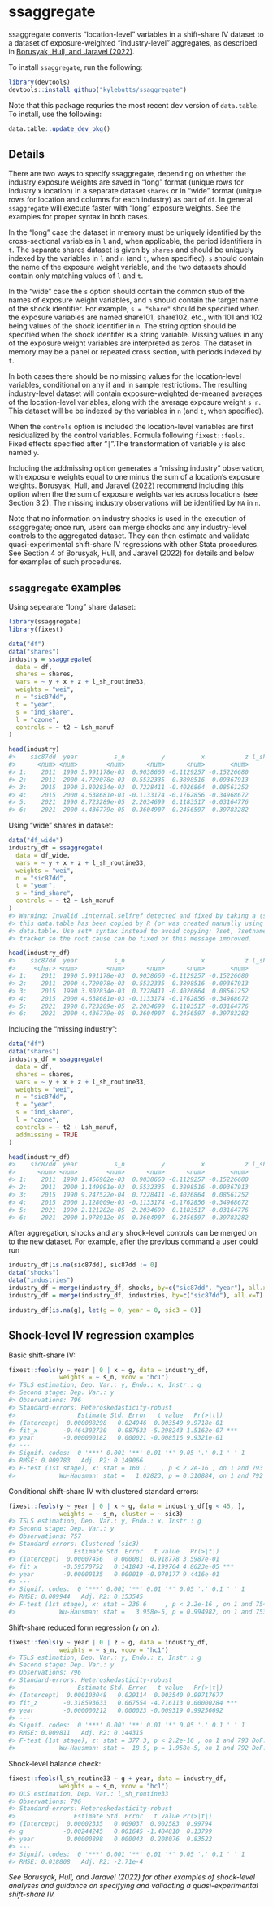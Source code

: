 
<!-- README.md is generated from README.Rmd. Please edit that file -->

# ssaggregate

<!-- badges: start -->
<!-- badges: end -->

ssaggregate converts “location-level” variables in a shift-share IV
dataset to a dataset of exposure-weighted “industry-level” aggregates,
as described in [Borusyak, Hull, and Jaravel
(2022)](https://uc6b7982a5764cd8c439602fced8.dl.dropboxusercontent.com/cd/0/inline2/BhreAHbJxwFfC325p4h_eLzzk9UsTf2ILha-np-4EXHOruYsWACqtHjKLIyjStn8b1nhJGZj99mEZjoc1pDf1wsdkRzdug_MrLsc_sd8e4nxTcDJpMpAvIXGMAnc5-okB1jakQRZUF9_rdgB8jOevC8Z8CAbgkl2OygM9ck3nljB4a3JYgc9A3URadjmnkXaGyjvz66G11Q7kfD3k7Dum9LEOEBi57gphYl8ncporsEGA0Kc3RfHKQN_mUqyjkekupU7ggmlZ6FgfdraXawftrf794iI1RTRIeX0OG1dLv-dIVIQ00wJCyCog3AlgkJIeU4_U3mW6Bif2MIlvkLNBSXhTmjxPK-SF5kdNDCR7dO-dBv3aumB_kJwmR0PUqniDThG51sC0KXWV-jXPoGaW0FcN2DWfVaohX2KREtcU1gJyg/file).

To install `ssaggregate`, run the following:

``` r
library(devtools)
devtools::install_github("kylebutts/ssaggregate")
```

Note that this package requries the most recent dev version of
`data.table`. To install, use the following:

``` r
data.table::update_dev_pkg()
```

## Details

There are two ways to specify ssaggregate, depending on whether the
industry exposure weights are saved in “long” format (unique rows for
industry x location) in a separate dataset `shares` or in “wide” format
(unique rows for location and columns for each industry) as part of
`df`. In general `ssaggregate` will execute faster with “long” exposure
weights. See the examples for proper syntax in both cases.

In the “long” case the dataset in memory must be uniquely identified by
the cross-sectional variables in `l` and, when applicable, the period
identifiers in `t`. The separate shares dataset is given by `shares` and
should be uniquely indexed by the variables in `l` and `n` (and `t`,
when specified). `s` should contain the name of the exposure weight
variable, and the two datasets should contain only matching values of
`l` and `t`.

In the “wide” case the `s` option should contain the common stub of the
names of exposure weight variables, and `n` should contain the target
name of the shock identifier. For example, `s = "share"` should be
specified when the exposure variables are named share101, share102,
etc., with 101 and 102 being values of the shock identifier in `n`. The
string option should be specified when the shock identifer is a string
variable. Missing values in any of the exposure weight variables are
interpreted as zeros. The dataset in memory may be a panel or repeated
cross section, with periods indexed by `t`.

In both cases there should be no missing values for the location-level
variables, conditional on any if and in sample restrictions. The
resulting industry-level dataset will contain exposure-weighted
de-meaned averages of the location-level variables, along with the
average exposure weight `s_n`. This dataset will be be indexed by the
variables in `n` (and `t`, when specified).

When the `controls` option is included the location-level variables are
first residualized by the control variables. Formula following
`fixest::feols`. Fixed effects specified after “`|`”.The transformation
of variable `y` is also named `y`.

Including the addmissing option generates a “missing industry”
observation, with exposure weights equal to one minus the sum of a
location’s exposure weights. Borusyak, Hull, and Jaravel (2022)
recommend including this option when the the sum of exposure weights
varies across locations (see Section 3.2). The missing industry
observations will be identified by `NA` in `n`.

Note that no information on industry shocks is used in the execution of
ssaggregate; once run, users can merge shocks and any industry-level
controls to the aggregated dataset. They can then estimate and validate
quasi-experimental shift-share IV regressions with other Stata
procedures. See Section 4 of Borusyak, Hull, and Jaravel (2022) for
details and below for examples of such procedures.

## `ssaggregate` examples

Using sepearate “long” share dataset:

``` r
library(ssaggregate)
library(fixest)

data("df")
data("shares")
industry = ssaggregate(
  data = df,
  shares = shares,
  vars = ~ y + x + z + l_sh_routine33,
  weights = "wei",
  n = "sic87dd",
  t = "year",
  s = "ind_share",
  l = "czone",
  controls = ~ t2 + Lsh_manuf
)

head(industry)
#>    sic87dd  year          s_n          y          x           z l_sh_routine33
#>      <num> <num>        <num>      <num>      <num>       <num>          <num>
#> 1:    2011  1990 5.991178e-03  0.9038660 -0.1129257 -0.15226680      -1.065246
#> 2:    2011  2000 4.729078e-03  0.5532335  0.3898516 -0.09367913      -1.178196
#> 3:    2015  1990 3.802834e-03  0.7228411 -0.4026864  0.08561252      -2.407878
#> 4:    2015  2000 4.638681e-03 -0.1133174 -0.1762856 -0.34968672      -2.320667
#> 5:    2021  1990 8.723289e-05  2.2034699  0.1183517 -0.03164776      -2.788844
#> 6:    2021  2000 4.436779e-05  0.3604907  0.2456597 -0.39783282      -1.195864
```

Using “wide” shares in dataset:

``` r
data("df_wide")
industry_df = ssaggregate(
  data = df_wide,
  vars = ~ y + x + z + l_sh_routine33,
  weights = "wei",
  n = "sic87dd",
  t = "year",
  s = "ind_share",
  controls = ~ t2 + Lsh_manuf
)
#> Warning: Invalid .internal.selfref detected and fixed by taking a (shallow) copy of the data.table so that := can add this new column by reference. At an earlier point,
#> this data.table has been copied by R (or was created manually using structure() or similar). Avoid names<- and attr<- which in R currently (and oddly) may copy the whole
#> data.table. Use set* syntax instead to avoid copying: ?set, ?setnames and ?setattr. If this message doesn't help, please report your use case to the data.table issue
#> tracker so the root cause can be fixed or this message improved.

head(industry_df)
#>    sic87dd  year          s_n          y          x           z l_sh_routine33
#>     <char> <num>        <num>      <num>      <num>       <num>          <num>
#> 1:    2011  1990 5.991178e-03  0.9038660 -0.1129257 -0.15226680      -1.065246
#> 2:    2011  2000 4.729078e-03  0.5532335  0.3898516 -0.09367913      -1.178196
#> 3:    2015  1990 3.802834e-03  0.7228411 -0.4026864  0.08561252      -2.407878
#> 4:    2015  2000 4.638681e-03 -0.1133174 -0.1762856 -0.34968672      -2.320667
#> 5:    2021  1990 8.723289e-05  2.2034699  0.1183517 -0.03164776      -2.788844
#> 6:    2021  2000 4.436779e-05  0.3604907  0.2456597 -0.39783282      -1.195864
```

Including the “missing industry”:

``` r
data("df")
data("shares")
industry_df = ssaggregate(
  data = df,
  shares = shares,
  vars = ~ y + x + z + l_sh_routine33,
  weights = "wei",
  n = "sic87dd",
  t = "year",
  s = "ind_share",
  l = "czone",
  controls = ~ t2 + Lsh_manuf,
  addmissing = TRUE
)

head(industry_df)
#>    sic87dd  year          s_n          y          x           z l_sh_routine33
#>      <num> <num>        <num>      <num>      <num>       <num>          <num>
#> 1:    2011  1990 1.456902e-03  0.9038660 -0.1129257 -0.15226680      -1.065246
#> 2:    2011  2000 1.149991e-03  0.5532335  0.3898516 -0.09367913      -1.178196
#> 3:    2015  1990 9.247522e-04  0.7228411 -0.4026864  0.08561252      -2.407878
#> 4:    2015  2000 1.128009e-03 -0.1133174 -0.1762856 -0.34968672      -2.320667
#> 5:    2021  1990 2.121282e-05  2.2034699  0.1183517 -0.03164776      -2.788844
#> 6:    2021  2000 1.078912e-05  0.3604907  0.2456597 -0.39783282      -1.195864
```

After aggregation, shocks and any shock-level controls can be merged on
to the new dataset. For example, after the previous command a user could
run

``` r
industry_df[is.na(sic87dd), sic87dd := 0]
data("shocks")
data("industries")
industry_df = merge(industry_df, shocks, by=c("sic87dd", "year"), all.x=T)
industry_df = merge(industry_df, industries, by=c("sic87dd"), all.x=T)

industry_df[is.na(g), let(g = 0, year = 0, sic3 = 0)]
```

## Shock-level IV regression examples

Basic shift-share IV:

``` r
fixest::feols(y ~ year | 0 | x ~ g, data = industry_df, 
              weights = ~ s_n, vcov = "hc1")
#> TSLS estimation, Dep. Var.: y, Endo.: x, Instr.: g
#> Second stage: Dep. Var.: y
#> Observations: 796 
#> Standard-errors: Heteroskedasticity-robust 
#>                 Estimate Std. Error   t value   Pr(>|t|)    
#> (Intercept)  0.000088298   0.024946  0.003540 9.9718e-01    
#> fit_x       -0.464302730   0.087633 -5.298243 1.5162e-07 ***
#> year        -0.000000182   0.000021 -0.008516 9.9321e-01    
#> ---
#> Signif. codes:  0 '***' 0.001 '**' 0.01 '*' 0.05 '.' 0.1 ' ' 1
#> RMSE: 0.009783   Adj. R2: 0.149066
#> F-test (1st stage), x: stat = 160.1    , p < 2.2e-16 , on 1 and 793 DoF.
#>            Wu-Hausman: stat =   1.02823, p = 0.310884, on 1 and 792 DoF.
```

Conditional shift-share IV with clustered standard errors:

``` r
fixest::feols(y ~ year | 0 | x ~ g, data = industry_df[g < 45, ], 
              weights = ~ s_n, cluster = ~ sic3)
#> TSLS estimation, Dep. Var.: y, Endo.: x, Instr.: g
#> Second stage: Dep. Var.: y
#> Observations: 757 
#> Standard-errors: Clustered (sic3) 
#>                Estimate Std. Error   t value   Pr(>|t|)    
#> (Intercept)  0.00007456   0.000081  0.918778 3.5987e-01    
#> fit_x       -0.59570752   0.141843 -4.199764 4.8623e-05 ***
#> year        -0.00000135   0.000019 -0.070177 9.4416e-01    
#> ---
#> Signif. codes:  0 '***' 0.001 '**' 0.01 '*' 0.05 '.' 0.1 ' ' 1
#> RMSE: 0.009944   Adj. R2: 0.153545
#> F-test (1st stage), x: stat = 236.6     , p < 2.2e-16 , on 1 and 754 DoF.
#>            Wu-Hausman: stat =   3.958e-5, p = 0.994982, on 1 and 753 DoF.
```

Shift-share reduced form regression (`y` on `z`):

``` r
fixest::feols(y ~ year | 0 | z ~ g, data = industry_df, 
              weights = ~ s_n, vcov = "hc1")
#> TSLS estimation, Dep. Var.: y, Endo.: z, Instr.: g
#> Second stage: Dep. Var.: y
#> Observations: 796 
#> Standard-errors: Heteroskedasticity-robust 
#>                 Estimate Std. Error   t value   Pr(>|t|)    
#> (Intercept)  0.000103048   0.029114  0.003540 0.99717677    
#> fit_z       -0.318593633   0.067554 -4.716113 0.00000284 ***
#> year        -0.000000212   0.000023 -0.009319 0.99256692    
#> ---
#> Signif. codes:  0 '***' 0.001 '**' 0.01 '*' 0.05 '.' 0.1 ' ' 1
#> RMSE: 0.009811   Adj. R2: 0.144315
#> F-test (1st stage), z: stat = 377.3, p < 2.2e-16 , on 1 and 793 DoF.
#>            Wu-Hausman: stat =  18.5, p = 1.958e-5, on 1 and 792 DoF.
```

Shock-level balance check:

``` r
fixest::feols(l_sh_routine33 ~ g + year, data = industry_df,
              weights = ~ s_n, vcov = "hc1")
#> OLS estimation, Dep. Var.: l_sh_routine33
#> Observations: 796 
#> Standard-errors: Heteroskedasticity-robust 
#>                Estimate Std. Error   t value Pr(>|t|) 
#> (Intercept)  0.00002335   0.009037  0.002583  0.99794 
#> g           -0.00244245   0.001645 -1.484810  0.13799 
#> year         0.00000898   0.000043  0.208076  0.83522 
#> ---
#> Signif. codes:  0 '***' 0.001 '**' 0.01 '*' 0.05 '.' 0.1 ' ' 1
#> RMSE: 0.018808   Adj. R2: -2.71e-4
```

*See Borusyak, Hull, and Jaravel (2022) for other examples of
shock-level analyses and guidance on specifying and validating a
quasi-experimental shift-share IV.*
